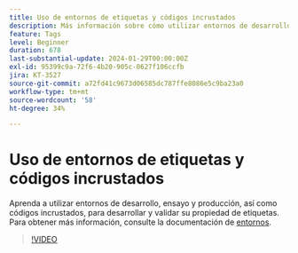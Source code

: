 ```yaml
---
title: Uso de entornos de etiquetas y códigos incrustados
description: Más información sobre cómo utilizar entornos de desarrollo, ensayo y producción, así como códigos incrustados, para desarrollar y validar su propiedad de etiquetas.
feature: Tags
level: Beginner
duration: 678
last-substantial-update: 2024-01-29T00:00:00Z
exl-id: 95399c9a-72f6-4b20-905c-0627f106ccfb
jira: KT-3527
source-git-commit: a72fd41c9673d06585dc787ffe8086e5c9ba23a0
workflow-type: tm+mt
source-wordcount: '58'
ht-degree: 34%

---
```


# Uso de entornos de etiquetas y códigos incrustados

Aprenda a utilizar entornos de desarrollo, ensayo y producción, así como códigos incrustados, para desarrollar y validar su propiedad de etiquetas. Para obtener más información, consulte la documentación de [entornos](https://experienceleague.adobe.com/docs/experience-platform/tags/publish/environments/environments.html?lang=es).

>[!VIDEO](https://video.tv.adobe.com/v/28729/?learn=on)
